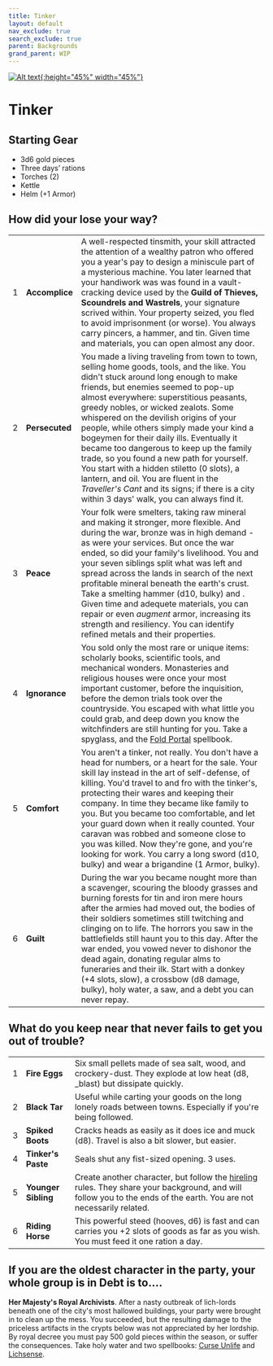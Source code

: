 ```yaml
---
title: Tinker
layout: default
nav_exclude: true
search_exclude: true
parent: Backgrounds
grand_parent: WIP
---
```


[![Alt text](/img/backgrounds/tinker.jpg "East of the Sun and West of the Moon, illustrated by Kay Nielsen"){:height="45%" width="45%"}](/img/backgrounds/tinker.jpg)

# Tinker

## Starting Gear

- 3d6 gold pieces
- Three days’ rations
- Torches (2)
- Kettle
- Helm (+1 Armor)

## How did your lose your way?

|      |      |      |
| ---- | ---- | ---- |
| 1    |**Accomplice** | A well-respected tinsmith, your skill attracted the attention of a wealthy patron who offered you a year's pay to design a miniscule part of a mysterious machine. You later learned that your handiwork was was found in a vault-cracking device used by the **Guild of Thieves, Scoundrels and Wastrels**, your signature scrived within. Your property seized, you fled to avoid imprisonment (or worse). You always carry pincers, a hammer, and tin. Given time and materials, you can open almost any door. |
| 2    |**Persecuted** | You made a living traveling from town to town, selling home goods, tools, and the like. You didn't stuck around long enough to make friends, but enemies seemed to pop-up almost everywhere: superstitious peasants, greedy nobles, or wicked zealots. Some whispered on the devilish origins of your people, while others simply made your kind a bogeymen for their daily ills. Eventually it became too dangerous to keep up the family trade, so you found a new path for yourself. You start with a  hidden stiletto (0 slots), a lantern, and oil. You are fluent in the *Traveller's Cant* and its signs; if there is a city within 3 days' walk, you can always find it. |
| 3    |**Peace** | Your folk were smelters, taking raw mineral and making it stronger, more flexible. And during the war, bronze was in high demand - as were your services. But once the war ended, so did your family's livelihood. You and your seven siblings split what was left and spread across the lands in search of the next profitable mineral beneath the earth's crust. Take a smelting hammer (d10, bulky) and . Given time and adequete materials, you can repair or even *augment* armor, increasing its strength and resiliency. You can identify refined metals and their properties.  |
| 4    |**Ignorance** | You sold only the most rare or unique items: scholarly books, scientific tools, and mechanical wonders. Monasteries and religious houses were once your most important customer, before the inquisition, before the demon trials took over the countryside. You escaped with what little you could grab, and deep down you know the witchfinders are still hunting for you. Take a spyglass, and the [Fold Portal](https://cairnrpg.com/resources/more-spellbooks/#fold-portal) spellbook.     |
| 5    |**Comfort** |  You aren't a tinker, not really. You don't have a head for numbers, or a heart for the sale. Your skill lay instead in the art of self-defense, of killing. You'd travel to and fro with the tinker's, protecting their wares and keeping their company. In time they became like family to you. But you became too comfortable, and let your guard down when it really counted. Your caravan was robbed and someone close to you was killed. Now they're gone, and you're looking for work. You carry a long sword (d10, bulky) and wear a brigandine (1 Armor, bulky). |
| 6    |**Guilt** |  During the war you became nought more than a scavenger, scouring the bloody grasses and burning forests for tin and iron mere hours after the armies had moved out, the bodies of their soldiers sometimes still twitching and clinging on to life. The horrors you saw in the battlefields still haunt you to this day. After the war ended, you vowed never to dishonor the dead again, donating regular alms to funeraries and their ilk. Start with a donkey (+4 slots, slow), a crossbow (d8 damage, bulky), holy water, a saw, and a debt you can never repay.       |

## What do you keep near that never fails to get you out of trouble?

|      |      |      |
| ---- | ---- | ---- |
| 1    |**Fire Eggs** | Six small pellets made of sea salt, wood, and crockery-dust. They explode at low heat (d8, _blast) but dissipate quickly.      |
| 2    |**Black Tar** | Useful while carting your goods on the long lonely roads between towns. Especially if you're being followed.    |
| 3    |**Spiked Boots** | Cracks heads as easily as it does ice and muck (d8). Travel is also a bit slower, but easier.     |
| 4    |**Tinker's Paste** | Seals shut any fist-sized opening. 3 uses.     |
| 5    |**Younger Sibling** | Create another character, but follow the [hireling](https://cairnrpg.com/cairn-srd/#hirelings) rules. They share your background, and will follow you to the ends of the earth. You are not necessarily related. |
| 6    |**Riding Horse** | This powerful steed (hooves, d6) is fast and can carries you +2 slots of goods as far as you wish. You must feed it one ration a day. |

## If you are the oldest character in the party, your whole group is in Debt is to....
**Her Majesty's Royal Archivists**. After a nasty outbreak of lich-lords beneath one of the city's most hallowed buildings, your party were brought in to clean up the mess. You succeeded, but the resulting damage to the priceless artifacts in the crypts below was not appreciated by her lordship. By royal decree you must pay 500 gold pieces within the season, or suffer the consequences. Take holy water and two spellbooks: [Curse Unlife](https://cairnrpg.com/resources/more-spellbooks/#curse-unlife) and [Lichsense](https://cairnrpg.com/resources/more-spellbooks/#lichsense).
